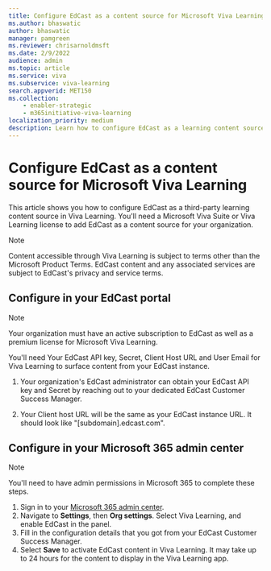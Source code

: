 ```yaml
---
title: Configure EdCast as a content source for Microsoft Viva Learning
ms.author: bhaswatic
author: bhaswatic
manager: pamgreen
ms.reviewer: chrisarnoldmsft
ms.date: 2/9/2022
audience: admin
ms.topic: article
ms.service: viva
ms.subservice: viva-learning
search.appverid: MET150
ms.collection: 
    - enabler-strategic
    - m365initiative-viva-learning
localization_priority: medium
description: Learn how to configure EdCast as a learning content source for Microsoft Viva Learning.
---
```


# Configure EdCast as a content source for Microsoft Viva Learning

This article shows you how to configure EdCast as a third-party learning content source in Viva Learning. You'll need a Microsoft Viva Suite or Viva Learning license to add EdCast as a content source for your organization.

>[!NOTE]
>Content accessible through Viva Learning is subject to terms other than the Microsoft Product Terms. EdCast content and any associated services are subject to EdCast's privacy and service terms.

## Configure in your EdCast portal

>[!NOTE]
>Your organization must have an active subscription to EdCast as well as a premium license for Microsoft Viva Learning.

You'll need Your EdCast API key, Secret, Client Host URL and User Email for Viva Learning to surface content from your EdCast instance.

1. Your organization's EdCast administrator can obtain your EdCast API key and Secret by reaching out to your dedicated EdCast Customer Success Manager.

2. Your Client host URL will be the same as your EdCast instance URL. It should look like "[subdomain].edcast.com".

## Configure in your Microsoft 365 admin center

>[!NOTE]
>You'll need to have admin permissions in Microsoft 365 to complete these steps.

1. Sign in to your [Microsoft 365 admin center](https://admin.microsoft.com).
2. Navigate to **Settings**, then **Org settings**. Select Viva Learning, and enable EdCast in the panel.
3. Fill in the configuration details that you got from your EdCast Customer Success Manager.
4. Select **Save** to activate EdCast content in Viva Learning. It may take up to 24 hours for the content to display in the Viva Learning app.
